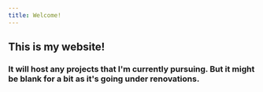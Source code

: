 ```yaml
---
title: Welcome!
---
```


## This is my website! 
### It will host any projects that I'm currently pursuing. But it might be blank for a bit as it's going under renovations.
